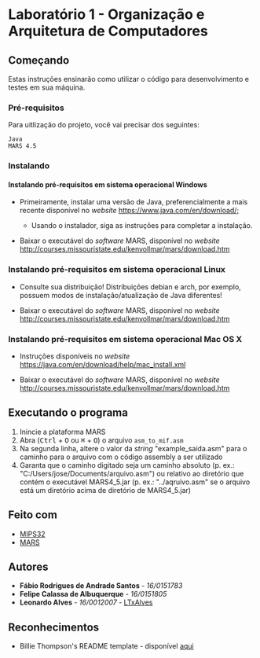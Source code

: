 # Laboratório 1 - Organização e Arquitetura de Computadores

## Começando

Estas instruções ensinarão como utilizar o código para desenvolvimento e testes em sua máquina.

### Pré-requisitos

Para uitlização do projeto, você vai precisar dos seguintes:

```none
Java
MARS 4.5
```

### Instalando

#### Instalando pré-requisitos em sistema operacional Windows

* Primeiramente, instalar uma versão de Java, preferencialmente a mais recente disponível no _website_ <https://www.java.com/en/download/;>
  * Usando o instalador, siga as instruções para completar a instalação.

* Baixar o executável do _software_ MARS, disponível no _website_ <http://courses.missouristate.edu/kenvollmar/mars/download.htm>

### Instalando pré-requisitos em sistema operacional Linux

* Consulte sua distribuição! Distribuições debian e arch, por exemplo, possuem modos de instalação/atualização de Java diferentes!

* Baixar o executável do _software_ MARS, disponível no _website_ <http://courses.missouristate.edu/kenvollmar/mars/download.htm>

### Instalando pré-requisitos em sistema operacional Mac OS X

* Instruções disponíveis no _website_ <https://java.com/en/download/help/mac_install.xml>

* Baixar o executável do _software_ MARS, disponível no _website_ <http://courses.missouristate.edu/kenvollmar/mars/download.htm>

## Executando o programa

1. Inincie a plataforma MARS
2. Abra (<kbd>Ctrl</kbd> + <kbd>O</kbd> ou <kbd>&#8984;</kbd> + <kbd>O</kbd>) o arquivo `asm_to_mif.asm`
3. Na segunda linha, altere o valor da _string_ "example_saida.asm" para o caminho para o arquivo com o código assembly a ser utilizado
4. Garanta que o caminho digitado seja um caminho absoluto (p. ex.: "C:/Users/jose/Documents/arquivo.asm") ou relativo ao diretório que contém o executável MARS4_5.jar (p. ex.: "../aqruivo.asm" se o arquivo está um diretório acima de diretório de MARS4_5.jar)

## Feito com

* [MIPS32](https://www.mips.com/products/architectures/mips32-2/)
* [MARS](http://courses.missouristate.edu/kenvollmar/mars/)

## Autores

* **Fábio Rodrigues de Andrade Santos** - *16/0151783*
* **Felipe Calassa de Albuquerque** - *16/0151805*
* **Leonardo Alves** - *16/0012007* - [LTxAlves](https://github.com/LTxAlves "GitHub de Leonardo")

## Reconhecimentos

* Billie Thompson's README template - disponível [aqui](https://gist.github.com/PurpleBooth/109311bb0361f32d87a2#file-readme-template-md)
